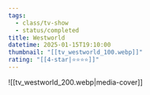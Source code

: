 ```yaml
---
tags:
  - class/tv-show
  - status/completed
title: Westworld
datetime: 2025-01-15T19:10:00
thumbnail: "[[tv_westworld_100.webp]]"
rating: "[[4-star|⭐️⭐️⭐️⭐️]]"
---
```

![[tv_westworld_200.webp|media-cover]]